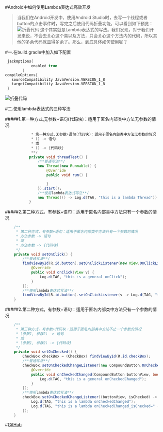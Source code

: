 #Android中如何使用Lambda表达式高效开发
>当我们在Android开发中，使用Android Studio时，去写一个线程或者button的点击事件时，写完之后使用代码折叠功能，可以看到如下预览：
![折叠代码](https://github.com/linglongxin24/LambdaTest/blob/master/screeshot/previous.png?raw=true)
这个其实就是Lambda表达式的写法。我们发现，对于我们开发来说，不会去关心这个类以及方法，只会关心这个方法内的代码，所以其他的多余代码就显得多余了。那么，到底具体如何使用呢？

#一.在build.gradle中加入如下配置

```gradle
 jackOptions{
            enabled true
        }
compileOptions{
   sourceCompatibility JavaVersion.VERSION_1_8
   targetCompatibility JavaVersion.VERSION_1_8
 }
```

![折叠代码](https://github.com/linglongxin24/LambdaTest/blob/master/screeshot/config.png?raw=true)

#二.使用lambda表达式的三种写法

#####1.第一种方式,无参数+语句(代码块)：适用于匿名内部类中方法无参数的情况

```java    /**
            * 第一种方式,无参数+语句(代码块)：适用于匿名内部类中方法无参数的情况
            * () -> 语句
            * 或
            * () -> {代码块}
            **/
           private void threadTest() {
               /**普通写法**/
               new Thread(new Runnable() {
                   @Override
                   public void run() {

                   }
               }).start();
               /**使用lambda表达式写法**/
               new Thread(() -> Log.d(TAG, "this is a lambda Thread")).start();
           }
```

#####2.第二种方式，有参数+语句：适用于匿名内部类中方法只有一个参数的情况

```java
    /**
     * 第二种方式，有参数+语句：适用于匿名内部类中方法只有一个参数的情况
     * 方法参数 -> 语句
     * 或
     * 方法参数 -> {代码块}
     */
    private void setOnClick() {
        /**普通写法**/
        findViewById(R.id.button).setOnClickListener(new View.OnClickListener() {
            @Override
            public void onClick(View v) {
                Log.d(TAG, "this is a general onClick");
            }
        });
        /**使用lambda表达式写法**/
        findViewById(R.id.button).setOnClickListener(v -> Log.d(TAG, "this is a lambda onClick"));
    }
```

#####2.第二种方式，有参数+语句：适用于匿名内部类中方法只有一个参数的情况


```java
    /**
     * 第三种方式，有参数+代码块：适用于匿名内部类中方法不止一个参数的情况
     * (参数1, 参数2) -> 语句
     * 或
     * (参数1, 参数2) -> {代码块}
     */
    private void setOnChecked() {
        CheckBox checkBox = (CheckBox) findViewById(R.id.checkBox);
        /**普通写法**/
        checkBox.setOnCheckedChangeListener(new CompoundButton.OnCheckedChangeListener() {
            @Override
            public void onCheckedChanged(CompoundButton buttonView, boolean isChecked) {
                Log.d(TAG, "this is a general onCheckedChanged");
            }
        });
        /**使用lambda表达式写法**/
        checkBox.setOnCheckedChangeListener((buttonView, isChecked) -> {
            Log.d(TAG, "this is a lambda onCheckedChanged");
            Log.d(TAG, "this is a lambda onCheckedChanged_isChecked=" + isChecked);
        });
    }
```

#[GitHub](https://github.com/linglongxin24/LambdaTest)